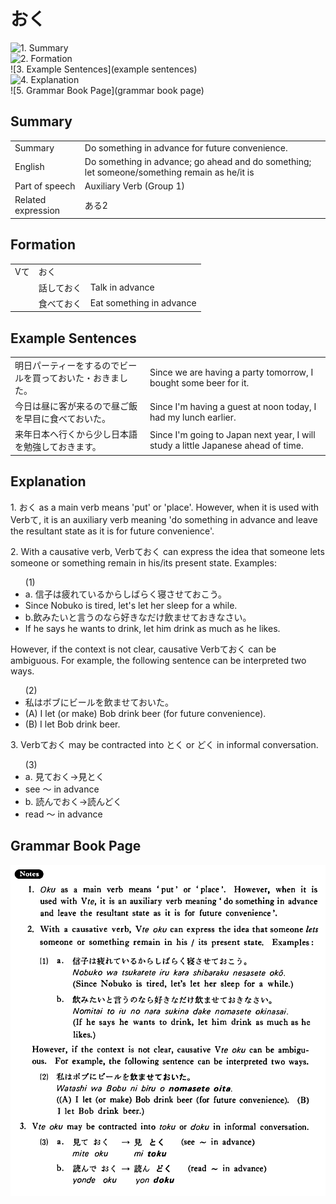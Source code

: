 # おく

![1. Summary](summary)<br>
![2. Formation](formation)<br>
![3. Example Sentences](example sentences)<br>
![4. Explanation](explanation)<br>
![5. Grammar Book Page](grammar book page)<br>


## Summary

<table><tr>   <td>Summary</td>   <td>Do something in advance for future convenience.</td></tr><tr>   <td>English</td>   <td>Do something in advance; go ahead and do something; let someone/something remain as he/it is</td></tr><tr>   <td>Part of speech</td>   <td>Auxiliary Verb (Group 1)</td></tr><tr>   <td>Related expression</td>   <td>ある2</td></tr></table>

## Formation

<table class="table"> <tbody><tr class="tr head"> <td class="td"><span class="bold"><span>Vて</span></span></td> <td class="td"><span class="concept">おく</span> </td> <td class="td"><span>&nbsp;</span></td> </tr> <tr class="tr"> <td class="td"><span>&nbsp;</span></td> <td class="td"><span>話して<span class="concept">おく</span></span> </td> <td class="td"><span>Talk    in advance</span></td> </tr> <tr class="tr"> <td class="td"><span>&nbsp;</span></td> <td class="td"><span>食べて<span class="concept">おく</span></span> </td> <td class="td"><span>Eat    something in advance</span></td> </tr></tbody></table>

## Example Sentences

<table><tr>   <td>明日パーティーをするのでビールを買っておいた・おきました。</td>   <td>Since we are having a party tomorrow, I bought some beer for it.</td></tr><tr>   <td>今日は昼に客が来るので昼ご飯を早目に食べておいた。</td>   <td>Since I'm having a guest at noon today, I had my lunch earlier.</td></tr><tr>   <td>来年日本へ行くから少し日本語を勉強しておきます。</td>   <td>Since I'm going to Japan next year, I will study a little Japanese ahead of time.</td></tr></table>

## Explanation

<p>1. <span class="cloze">おく</span> as a main verb means 'put' or 'place'. However, when it is used with Verbて, it is an auxiliary verb meaning 'do something in advance and leave the resultant state as it is for future convenience'.</p>  <p>2. With a causative verb, Verbて<span class="cloze">おく</span> can express the idea that someone lets someone or something remain in his/its present state. Examples:</p>  <ul>(1) <li>a. 信子は疲れているからしばらく寝させて<span class="cloze">おこう</span>。</li> <li>Since Nobuko is tired, let's let her sleep for a while.</li> <div class="divide"></div> <li>b.飲みたいと言うのなら好きなだけ飲ませて<span class="cloze">おき</span>なさい。</li> <li>If he says he wants to drink, let him drink as much as he likes.</li> </ul>  <p>However, if the context is not clear, causative Verbて<span class="cloze">おく</span> can be ambiguous. For example, the following sentence can be interpreted two ways.</p>  <ul>(2) <li>私はボブにビールを飲ませて<span class="cloze">おいた</span>。</li> <div class="divide"></div> <li>(A) I let (or make) Bob drink beer (for future convenience). </li> <li>(B) I let Bob drink beer.</li> </ul>  <p>3. Verbておく</span> may be contracted into <span class="cloze">とく</span> or <span class="cloze">どく</span> in informal conversation.</p>  <ul>(3) <li>a. 見て<span class="cloze">おく</span>→見<span class="cloze">とく</span></li>  <li>see 〜 in advance</li> <div class="divide"></div> <li>b. 読んで<span class="cloze">おく</span>→読ん<span class="cloze">どく</span></li> <li>read 〜 in advance</li> </ul>

## Grammar Book Page

![](../img/Basicおく.png)

